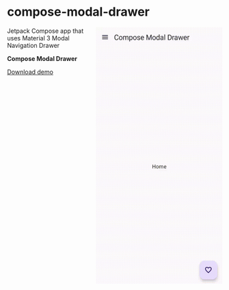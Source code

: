 # compose-modal-drawer

<img align="right" width="296" height="600"  src="https://github.com/raheemadamboev/compose-modal-drawer/blob/master/banner.gif" />

Jetpack Compose app that uses Material 3 Modal Navigation Drawer

**Compose Modal Drawer**

<a href="https://github.com/raheemadamboev/compose-modal-drawer/blob/master/app-debug.apk">Download demo</a>
